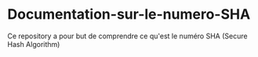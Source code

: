 # Documentation-sur-le-numero-SHA
Ce repository a pour but de comprendre ce qu'est le numéro SHA (Secure Hash Algorithm)
